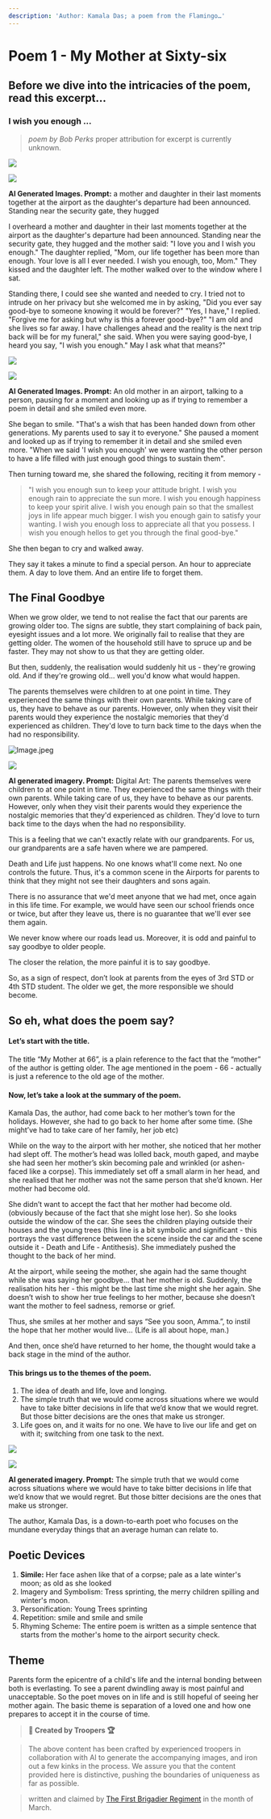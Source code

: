 ```yaml
---
description: 'Author: Kamala Das; a poem from the Flamingo…'
---
```


# Poem 1 - My Mother at Sixty-six

## Before we dive into the intricacies of the poem, read this excerpt…

### I wish you enough ...

> _poem by Bob Perks_ proper attribution for excerpt is currently unknown.

![](https://th.bing.com/th/id/OIG3.AnviVlLpeWfHo7spE8bK?pid=ImgGn)

![](https://th.bing.com/th/id/OIG3.5OPjfyjIWifX1Wo\_3svb?pid=ImgGn)

**AI Generated Images. Prompt:** a mother and daughter in their last moments together at the airport as the daughter's departure had been announced. Standing near the security gate, they hugged

I overheard a mother and daughter in their last moments together at the airport as the daughter's departure had been announced. Standing near the security gate, they hugged and the mother said: "I love you and I wish you enough." The daughter replied, "Mom, our life together has been more than enough. Your love is all I ever needed. I wish you enough, too, Mom." They kissed and the daughter left. The mother walked over to the window where I sat.

Standing there, I could see she wanted and needed to cry. I tried not to intrude on her privacy but she welcomed me in by asking, "Did you ever say good-bye to someone knowing it would be forever?" "Yes, I have," I replied. "Forgive me for asking but why is this a forever good-bye?" "I am old and she lives so far away. I have challenges ahead and the reality is the next trip back will be for my funeral," she said. When you were saying good-bye, I heard you say, "I wish you enough." May I ask what that means?"

![](https://th.bing.com/th/id/OIG4.uLVy2CEgEp04Z1MqBg0P?pid=ImgGn)

![](https://th.bing.com/th/id/OIG4.BhxU6aXPw\_cpGwBFDArg?pid=ImgGn)

**AI Generated Images. Prompt:** An old mother in an airport, talking to a person, pausing for a moment and looking up as if trying to remember a poem in detail and she smiled even more.

She began to smile. "That's a wish that has been handed down from other generations. My parents used to say it to everyone." She paused a moment and looked up as if trying to remember it in detail and she smiled even more. "When we said 'I wish you enough' we were wanting the other person to have a life filled with just enough good things to sustain them".

Then turning toward me, she shared the following, reciting it from memory -

> "I wish you enough sun to keep your attitude bright. I wish you enough rain to appreciate the sun more. I wish you enough happiness to keep your spirit alive. I wish you enough pain so that the smallest joys in life appear much bigger. I wish you enough gain to satisfy your wanting. I wish you enough loss to appreciate all that you possess. I wish you enough hellos to get you through the final good-bye."

She then began to cry and walked away.

They say it takes a minute to find a special person. An hour to appreciate them. A day to love them. And an entire life to forget them.

## The Final Goodbye

When we grow older, we tend to not realise the fact that our parents are growing older too. The signs are subtle, they start complaining of back pain, eyesight issues and a lot more. We originally fail to realise that they are getting older. The women of the household still have to spruce up and be faster. They may not show to us that they are getting older.

But then, suddenly, the realisation would suddenly hit us - they're growing old. And if they're growing old… well you'd know what would happen.

The parents themselves were children to at one point in time. They experienced the same things with their own parents. While taking care of us, they have to behave as our parents. However, only when they visit their parents would they experience the nostalgic memories that they'd experienced as children. They'd love to turn back time to the days when the had no responsibility.

![Image.jpeg](https://th.bing.com/th/id/OIG1.ufID2Ps6TBz1KI.r5POm?w=1024\&h=1024\&rs=1\&pid=ImgDetMain)

![](https://th.bing.com/th/id/OIG1.jlSQ4jCZXOnXODenONKO?pid=ImgGn)

**AI generated imagery. Prompt:** Digital Art: The parents themselves were children to at one point in time. They experienced the same things with their own parents. While taking care of us, they have to behave as our parents. However, only when they visit their parents would they experience the nostalgic memories that they'd experienced as children. They'd love to turn back time to the days when the had no responsibility.

This is a feeling that we can't exactly relate with our grandparents. For us, our grandparents are a safe haven where we are pampered.

Death and Life just happens. No one knows what'll come next. No one controls the future. Thus, it's a common scene in the Airports for parents to think that they might not see their daughters and sons again.

There is no assurance that we'd meet anyone that we had met, once again in this life time. For example, we would have seen our school friends once or twice, but after they leave us, there is no guarantee that we'll ever see them again.

We never know where our roads lead us. Moreover, it is odd and painful to say goodbye to older people.

The closer the relation, the more painful it is to say goodbye.

So, as a sign of respect, don’t look at parents from the eyes of 3rd STD or 4th STD student. The older we get, the more responsible we should become.

## So eh, what does the poem say?

#### Let’s start with the title.

The title “My Mother at 66”, is a plain reference to the fact that the “mother” of the author is getting older. The age mentioned in the poem - 66 - actually is just a reference to the old age of the mother.

#### Now, let’s take a look at the summary of the poem.

Kamala Das, the author, had come back to her mother’s town for the holidays. However, she had to go back to her home after some time. (She might’ve had to take care of her family, her job etc)

While on the way to the airport with her mother, she noticed that her mother had slept off. The mother’s head was lolled back, mouth gaped, and maybe she had seen her mother’s skin becoming pale and wrinkled (or ashen-faced like a corpse). This immediately set off a small alarm in her head, and she realised that her mother was not the same person that she’d known. Her mother had become old.

She didn’t want to accept the fact that her mother had become old. (obviously because of the fact that she might lose her). So she looks outside the window of the car. She sees the children playing outside their houses and the young trees (this line is a bit symbolic and significant - this portrays the vast difference between the scene inside the car and the scene outside it - Death and Life - Antithesis). She immediately pushed the thought to the back of her mind.

At the airport, while seeing the mother, she again had the same thought while she was saying her goodbye… that her mother is old. Suddenly, the realisation hits her - this might be the last time she might she her again. She doesn’t wish to show her true feelings to her mother, because she doesn’t want the mother to feel sadness, remorse or grief.

Thus, she smiles at her mother and says “See you soon, Amma.”, to instil the hope that her mother would live… (Life is all about hope, man.)

And then, once she’d have returned to her home, the thought would take a back stage in the mind of the author.

#### This brings us to the themes of the poem.

1. The idea of death and life, love and longing.
2. The simple truth that we would come across situations where we would have to take bitter decisions in life that we’d know that we would regret. But those bitter decisions are the ones that make us stronger.
3. Life goes on, and it waits for no one. We have to live our life and get on with it; switching from one task to the next.

![](https://th.bing.com/th/id/OIG2.KLmcx18CLEf9HhELI6c9?pid=ImgGn)

![](https://th.bing.com/th/id/OIG2.Ztk2hSvfSM9VkFWrBn4T?pid=ImgGn)

**AI generated imagery. Prompt:** The simple truth that we would come across situations where we would have to take bitter decisions in life that we’d know that we would regret. But those bitter decisions are the ones that make us stronger.

The author, Kamala Das, is a down-to-earth poet who focuses on the mundane everyday things that an average human can relate to.

## Poetic Devices

1. **Simile:** Her face ashen like that of a corpse; pale as a late winter's moon; as old as she looked
2. Imagery and Symbolism: Tress sprinting, the merry children spilling and winter's moon.
3. Personification: Young Trees sprinting
4. Repetition: smile and smile and smile
5. Rhyming Scheme: The entire poem is written as a simple sentence that starts from the mother's home to the airport security check.

## Theme

Parents form the epicentre of a child's life and the internal bonding between both is everlasting. To see a parent dwindling away is most painful and unacceptable. So the poet moves on in life and is still hopeful of seeing her mother again. The basic theme is separation of a loved one and how one prepares to accept it in the course of time.

> **🥇 Created by Troopers 🏆**

> The above content has been crafted by experienced troopers in collaboration with AI to generate the accompanying images, and iron out a few kinks in the process. We assure you that the content provided here is distinctive, pushing the boundaries of uniqueness as far as possible.

> written and claimed by [The First Brigadier Regiment](craftdocs://open?blockId=2A4304A6-9EAD-4226-A4E1-F5564523F7B1\&spaceId=34ae8ebc-d508-7305-20e2-17e06364862c) in the month of March.
